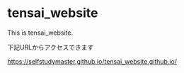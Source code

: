 # tensai_website
This is tensai_website.

下記URLからアクセスできます

https://selfstudymaster.github.io/tensai_website.github.io/

